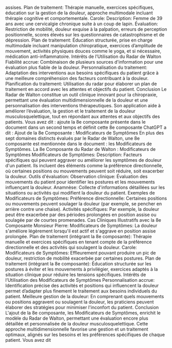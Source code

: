 assises. Plan de traitement: Thérapie manuelle, exercices spécifiques, éducation sur la gestion de la douleur, approche multimodale incluant thérapie cognitive et comportementale. Carole: Description: Femme de 39 ans avec une cervicalgie chronique suite à un coup de lapin. Évaluation: Restriction de mobilité, douleur exquise à la palpation, erreurs de perception positionnelle, scores élevés sur les questionnaires de catastrophisme et de dépression. Plan de traitement: Éducation structurée, prise en charge multimodale incluant manipulation chiropratique, exercices d’amplitude de mouvement, activités physiques douces comme le yoga, et si nécessaire, médication anti-inflammatoire. Intérêts de l’Utilisation du Radar de Walton Fiabilité accrue: Combinaison de plusieurs sources d'information pour une évaluation plus fiable de la douleur. Personnalisation du traitement: Adaptation des interventions aux besoins spécifiques du patient grâce à une meilleure compréhension des facteurs contribuant à la douleur. Planification du traitement: Utilisation du radar pour élaborer un plan de traitement en accord avec les attentes et objectifs du patient. Conclusion Le Radar de Walton constitue un outil clinique innovant pour la chiropraxie, permettant une évaluation multidimensionnelle de la douleur et une personnalisation des interventions thérapeutiques. Son application aide à améliorer l’évaluation, la gestion et le traitement de la douleur musculosquelettique, tout en répondant aux attentes et aux objectifs des patients. Vous avez dit : ajoute la 8e composante présente dans le document dans un second temps et définit cette 8e composante ChatGPT a dit : Ajout de la 8e Composante : Modificateurs de Symptômes En plus des sept domaines distincts évalués par le Radar de Walton, une 8e composante est mentionnée dans le document : les Modificateurs de Symptômes. La 8e Composante du Radar de Walton : Modificateurs de Symptômes Modificateurs de Symptômes: Description: Facteurs spécifiques qui peuvent aggraver ou améliorer les symptômes de douleur d'un patient. Ils incluent des éléments comme la préférence directionnelle, où certaines positions ou mouvements peuvent soit réduire, soit exacerber la douleur. Outils d'évaluation: Observation clinique: Évaluation des mouvements du patient pour identifier les postures et les mouvements influençant la douleur. Anamnèse: Collecte d'informations détaillées sur les situations ou activités qui modifient la douleur du patient. Exemples de Modificateurs de Symptômes: Préférence directionnelle: Certaines positions ou mouvements peuvent soulager la douleur (par exemple, se pencher en arrière contre une chaise). Activités spécifiques: Par exemple, la douleur peut être exacerbée par des périodes prolongées en position assise ou soulagée par de courtes promenades. Cas Cliniques Illustratifs avec la 8e Composante Monsieur Pierre: Modificateurs de Symptômes: La douleur s'améliore légèrement lorsqu'il est actif et s'aggrave en position assise prolongée. Plan de traitement (intégrant la 8e composante): Thérapie manuelle et exercices spécifiques en tenant compte de la préférence directionnelle et des activités qui soulagent la douleur. Carole: Modificateurs de Symptômes: Effleurement pouvant produire un pic de douleur, restriction de mobilité exacerbée par certaines postures. Plan de traitement (intégrant la 8e composante): Éducation structurée sur les postures à éviter et les mouvements à privilégier, exercices adaptés à la situation clinique pour réduire les tensions spécifiques. Intérêts de l’Utilisation des Modificateurs de Symptômes Personnalisation accrue: Identification précise des activités et positions qui influencent la douleur permet d’adapter plus finement le traitement aux besoins individuels du patient. Meilleure gestion de la douleur: En comprenant quels mouvements ou positions aggravent ou soulagent la douleur, les praticiens peuvent élaborer des stratégies pour minimiser l'inconfort du patient. Conclusion L'ajout de la 8e composante, les Modificateurs de Symptômes, enrichit le modèle du Radar de Walton, permettant une évaluation encore plus détaillée et personnalisée de la douleur musculosquelettique. Cette approche multidimensionnelle favorise une gestion et un traitement optimaux, alignés sur les besoins et les préférences spécifiques de chaque patient. Vous avez dit